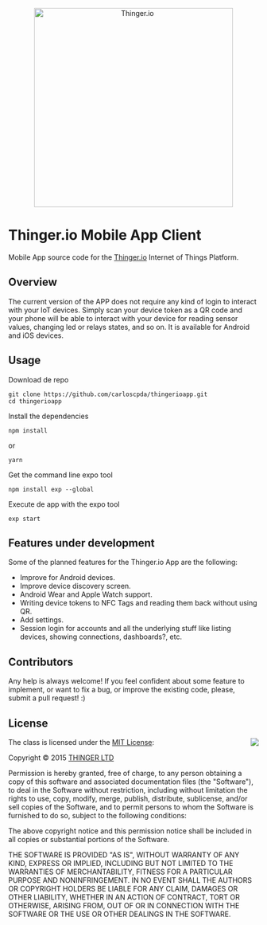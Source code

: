 <p align="center">
   <img alt="Thinger.io" src="https://www.thinger.io/wp-content/uploads/2015/03/platform_logo.png" width="400"/>
</p>

# Thinger.io Mobile App Client

Mobile App source code for the [Thinger.io](https://thinger.io) Internet of Things Platform. 

## Overview

The current version of the APP does not require any kind of login to interact with your IoT devices. Simply scan your device token as a QR code and your phone will be able to interact with your device for reading sensor values, changing led or relays states, and so on.
It is available for Android and iOS devices.

## Usage

Download de repo
```shell
git clone https://github.com/carloscpda/thingerioapp.git
cd thingerioapp
```
Install the dependencies
```shell
npm install
```
or
```shell
yarn
```
Get the command line expo tool
```shell
npm install exp --global
```
Execute de app with the expo tool
```shell
exp start
```

## Features under development

Some of the planned features for the Thinger.io App are the following:

* Improve for Android devices.
* Improve device discovery screen.
* Android Wear and Apple Watch support.
* Writing device tokens to NFC Tags and reading them back without using QR.
* Add settings.
* Session login for accounts and all the underlying stuff like listing devices, showing connections, dashboards?, etc.

## Contributors

Any help is always welcome! If you feel confident about some feature to implement, or want to fix a bug, or improve the existing code, please, submit a pull request! :)

## License

<img align="right" src="http://opensource.org/trademarks/opensource/OSI-Approved-License-100x137.png">

The class is licensed under the [MIT License](http://opensource.org/licenses/MIT):

Copyright &copy; 2015 [THINGER LTD](http://thinger.io)

Permission is hereby granted, free of charge, to any person obtaining a copy of this software and associated documentation files (the "Software"), to deal in the Software without restriction, including without limitation the rights to use, copy, modify, merge, publish, distribute, sublicense, and/or sell copies of the Software, and to permit persons to whom the Software is furnished to do so, subject to the following conditions:

The above copyright notice and this permission notice shall be included in all copies or substantial portions of the Software.

THE SOFTWARE IS PROVIDED "AS IS", WITHOUT WARRANTY OF ANY KIND, EXPRESS OR IMPLIED, INCLUDING BUT NOT LIMITED TO THE WARRANTIES OF MERCHANTABILITY, FITNESS FOR A PARTICULAR PURPOSE AND NONINFRINGEMENT. IN NO EVENT SHALL THE AUTHORS OR COPYRIGHT HOLDERS BE LIABLE FOR ANY CLAIM, DAMAGES OR OTHER LIABILITY, WHETHER IN AN ACTION OF CONTRACT, TORT OR OTHERWISE, ARISING FROM, OUT OF OR IN CONNECTION WITH THE SOFTWARE OR THE USE OR OTHER DEALINGS IN THE SOFTWARE.
